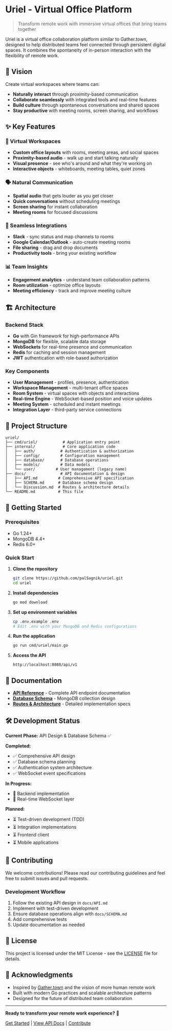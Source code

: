 # Uriel - Virtual Office Platform

> Transform remote work with immersive virtual offices that bring teams together

Uriel is a virtual office collaboration platform similar to Gather.town, designed to help distributed teams feel connected through persistent digital spaces. It combines the spontaneity of in-person interaction with the flexibility of remote work.

## 🎯 Vision

Create virtual workspaces where teams can:
- **Naturally interact** through proximity-based communication
- **Collaborate seamlessly** with integrated tools and real-time features  
- **Build culture** through spontaneous conversations and shared spaces
- **Stay productive** with meeting rooms, screen sharing, and workflows

## ✨ Key Features

### 🏢 Virtual Workspaces
- **Custom office layouts** with rooms, meeting areas, and social spaces
- **Proximity-based audio** - walk up and start talking naturally
- **Visual presence** - see who's around and what they're working on
- **Interactive objects** - whiteboards, meeting tables, quiet zones

### 🗣️ Natural Communication  
- **Spatial audio** that gets louder as you get closer
- **Quick conversations** without scheduling meetings
- **Screen sharing** for instant collaboration
- **Meeting rooms** for focused discussions

### 🔗 Seamless Integrations
- **Slack** - sync status and map channels to rooms
- **Google Calendar/Outlook** - auto-create meeting rooms
- **File sharing** - drag and drop documents
- **Productivity tools** - bring your existing workflow

### 📊 Team Insights
- **Engagement analytics** - understand team collaboration patterns
- **Room utilization** - optimize office layouts
- **Meeting efficiency** - track and improve meeting culture

## 🏗️ Architecture

### Backend Stack
- **Go** with Gin framework for high-performance APIs
- **MongoDB** for flexible, scalable data storage
- **WebSockets** for real-time presence and communication
- **Redis** for caching and session management
- **JWT** authentication with role-based authorization

### Key Components
- **User Management** - profiles, presence, authentication
- **Workspace Management** - multi-tenant office spaces
- **Room System** - virtual spaces with objects and interactions
- **Real-time Engine** - WebSocket-based position and voice updates
- **Meeting System** - scheduled and instant meetings
- **Integration Layer** - third-party service connections

## 📁 Project Structure

```
uriel/
├── cmd/uriel/           # Application entry point
├── internal/            # Core application code
│   ├── auth/           # Authentication & authorization
│   ├── config/         # Configuration management
│   ├── database/       # Database operations
│   ├── models/         # Data models
│   └── user/         # User management (legacy name)
├── docs/               # API documentation & design
│   ├── API.md         # Comprehensive API specification
│   ├── SCHEMA.md      # Database schema design
│   └── Discussion.md  # Routes & architecture details
└── README.md          # This file
```

## 🚀 Getting Started

### Prerequisites
- Go 1.24+
- MongoDB 4.4+
- Redis 6.0+

### Quick Start

1. **Clone the repository**
   ```bash
   git clone https://github.com/palSagnik/uriel.git
   cd uriel
   ```

2. **Install dependencies**
   ```bash
   go mod download
   ```

3. **Set up environment variables**
   ```bash
   cp .env.example .env
   # Edit .env with your MongoDB and Redis configurations
   ```

4. **Run the application**
   ```bash
   go run cmd/uriel/main.go
   ```

5. **Access the API**
   ```
   http://localhost:8080/api/v1
   ```

## 📖 Documentation

- **[API Reference](docs/API.md)** - Complete API endpoint documentation
- **[Database Schema](docs/SCHEMA.md)** - MongoDB collection design
- **[Routes & Architecture](docs/Discussion.md)** - Detailed implementation specs

## 🛠️ Development Status

**Current Phase:** API Design & Database Schema ✅

**Completed:**
- ✅ Comprehensive API design
- ✅ Database schema planning
- ✅ Authentication system architecture
- ✅ WebSocket event specifications

**In Progress:**
- 🔄 Backend implementation
- 🔄 Real-time WebSocket layer

**Planned:**
- ⏳ Test-driven development (TDD)
- ⏳ Integration implementations
- ⏳ Frontend client
- ⏳ Mobile applications

## 🤝 Contributing

We welcome contributions! Please read our contributing guidelines and feel free to submit issues and pull requests.

### Development Workflow
1. Follow the existing API design in `docs/API.md`
2. Implement with test-driven development
3. Ensure database operations align with `docs/SCHEMA.md`
4. Add comprehensive tests
5. Update documentation as needed

## 📄 License

This project is licensed under the MIT License - see the [LICENSE](LICENSE) file for details.

## 🙏 Acknowledgments

- Inspired by [Gather.town](https://gather.town) and the vision of more human remote work
- Built with modern Go practices and scalable architecture patterns
- Designed for the future of distributed team collaboration

---

**Ready to transform your remote work experience?** 🚀

[Get Started](#getting-started) | [View API Docs](docs/API.md) | [Contribute](#contributing)